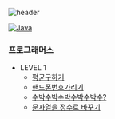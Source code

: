![header](https://capsule-render.vercel.app/api?&height=260&color=auto&text=알고리즘문제풀이&animation=fadeIn&fontColor=000000)

[![Java](https://img.shields.io/badge/Java-007396?style=flat-square&logo=Java&logoColor=white)](#)

### 프로그래머스
- LEVEL 1
  - [평균구하기](src/Solution.java)
  - [핸드폰번호가리기](src/PhoneMaskingSolution.java)
  - [수박수박수박수박수박수?](src/RepeatWordSolution.java)
  - [문자열을 정수로 바꾸기](src/TransitionSolution.java)